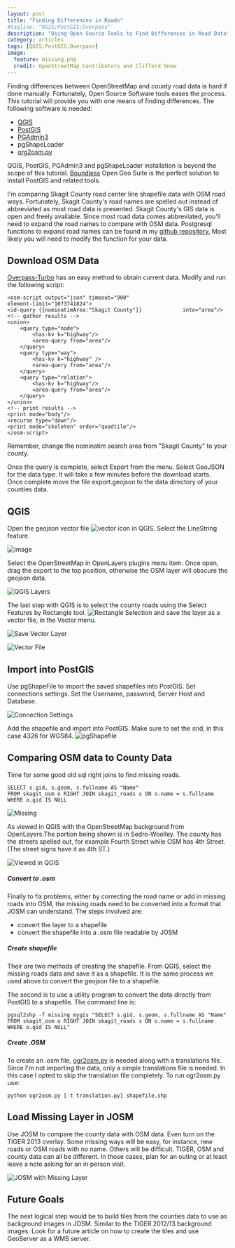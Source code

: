 ```yaml
---
layout: post
title: "Finding Differences in Roads"
#tagline: "QGIS;PostGIS;Overpass"
description: "Using Open Source Tools to Find Differences in Road Data"
category: articles
tags: [QGIS;PostGIS;Overpass]
image:
  feature: missing.png
  credit: OpenStreetMap Contributors and Clifford Snow
---
```


Finding differences between OpenStreetMap and county road data is hard if done manually. Fortunately, Open Source Software tools eases the process.
This tutorial will provide you with one means of finding differences. The following software is needed:

*	[QGIS](http://www.qgis.org)
*	[PostGIS](http://)
*	[PGAdmin3](http://www.pgadmin.org/)
*	pgShapeLoader
*	[org2osm.py](https://github.com/pnorman/ogr2osm)

QGIS, PostGIS, PGAdmin3 and pgShapeLoader installation is beyond the scope of this tutorial. [Boundless](http://www.boundlessgeo.com) Open Geo Suite is the perfect solution to install PostGIS and related tools. 

I'm comparing Skagit County road center line shapefile data with OSM road ways. Fortunately, Skagit County's road names are spelled out instead of abbreviated as most road data is presented. Skagit County's GIS data is open and freely available. Since most road data comes abbreviated, you'll need to expand the road names to compare with OSM data. Postgresql functions to expand road names can be found in my [github repository.](https://github.com/clifford/sql) Most likely you will need to modify the function for your data.


Download OSM Data
----
[Overpass-Turbo](http://overpass-turbo.eu) has an easy method to obtain current data. Modify and run the following script:

<!-- language: lang-js -->
    <osm-script output="json" timeout="900" 
	element-limit="1073741824">
    <id-query {{nominatimArea:"Skagit County"}}             into="area"/>
    <!-- gather results -->
    <union>
     	<query type="node">
      		<has-kv k="highway"/>
      		<area-query from="area"/>
        </query>
        <query type="way">
            <has-kv k="highway" />
            <area-query from="area"/>
        </query>
    	<query type="relation">
      		<has-kv k="highway"/>
      		<area-query from="area"/>
    	</query>      
    </union>
    <!-- print results -->
    <print mode="body"/>
    <recurse type="down"/>
    <print mode="skeleton" order="quadtile"/>
    </osm-script>


Remember, change the nominatim search area from "Skagit County" to your county.

Once the query is complete, select Export from the menu. Select GeoJSON for the data type. It will take a few minutes before the download starts. Once complete move the file export.geojson to the data directory of your counties data. 

QGIS
---
Open the geojson vector file ![vector icon]({{site_url}}/assets/vector_icon.png) in QGIS. Select the LineString feature. 

![image]({{site_url}}/assets/qgis_geojson_import.png)

Select the OpenStreetMap in OpenLayers plugins menu item. Once open, drag the export to the top position, otherwise the OSM layer will obscure the geojson data. 

![QGIS Layers]({{site_url}}/assets/qgis_layers.png)

The last step with QGIS is to select the county roads using the Select Features by Rectangle tool. ![Rectangle Selection]({{site_url}}/assets/rectangle_selection_icon.png)  and save the layer as a vector file, in the Vector menu. 

![Save Vector Layer]({{site_url}}/assets/qgis_save_vector.png)

![Vector File]({{site_url}}/assets/qgis_save_vector_file.png)

Import into PostGIS
---
Use pgShapeFile to import the saved shapefiles into PostGIS. Set connections settings. Set the Username, password, Server Host and Database.

![Connection Settings]({{site_url}}/assets/connection.png)

Add the shapefile and import into PostGIS. Make sure to set the srid, in this case 4326 for WGS84. 
![pgShapefile]({{site_url}}/assets/pgshapeloader.png)


Comparing OSM data to County Data 
---
Time for some good old sql right joins to find missing roads. 

<!-- language: lang-sql -->
	SELECT s.gid, s.geom, s.fullname AS "Name"
	FROM skagit_osm o RIGHT JOIN skagit_roads s ON o.name = s.fullname
	WHERE o.gid IS NULL


![Missing]({{site_url}}/assets/missing.png)

As viewed in QGIS with the OpenStreetMap background from OpenLayers.The portion being shown is in Sedro-Woolley. The county has the streets spelled out, for example Fourth Street while OSM has 4th Street. (The street signs have it as 4th ST.)

![Viewed in QGIS]({{site_url}}/assets/QGIS_Missing.png)
##### Convert to .osm

Finally to fix problems, either by correcting the road name or add in missing roads into OSM, the missing roads need to be converted into a format that JOSM can understand. The steps involved are:

*	convert the layer to a shapefile
*	convert the shapefile into a .osm file readable by JOSM

##### Create shapefile

Their are two methods of creating the shapefile. From QGIS, select the missing roads data and save it as a shapefile. It is the same process we used above to convert the geojson file to a shapefile.

The second is to use a utility program to convert the data directly from PostGIS to a shapefile. The command line is:

<!-- language: lang-bash -->
	pgsql2shp -f missing mygis "SELECT s.gid, s.geom, s.fullname AS "Name" FROM skagit_osm o RIGHT JOIN skagit_roads s ON o.name = s.fullname WHERE o.gid IS NULL"


##### Create .OSM

To create an .osm file, [ogr2osm.py](https://github.com/pnorman/ogr2osm) is needed along with a translations file. Since I'm not importing the data, only a simple translations file is needed. In this case I opted to skip the translation file completely. To run ogr2osm.py use:

`python ogr2osm.py [-t translation.py] shapefile.shp`


Load Missing Layer in JOSM
---
Use JOSM to compare the county data with OSM data. Even turn on the TIGER 2013 overlay. Some missing ways will be easy, for instance, new roads or OSM roads with no name. Others will be difficult. TIGER, OSM and county data can all be different. In those cases, plan for an outing or at least leave a note asking for an in person visit. 


![JOSM with Missing Layer]({{site_url}}/assets/josm_missing.png)

Future Goals
---
The next logical step would be to build tiles from the counties data to use as background images in JOSM. Similar to the TIGER 2012/13 background images. Look for a future article on how to create the tiles and use GeoServer as a WMS server.








